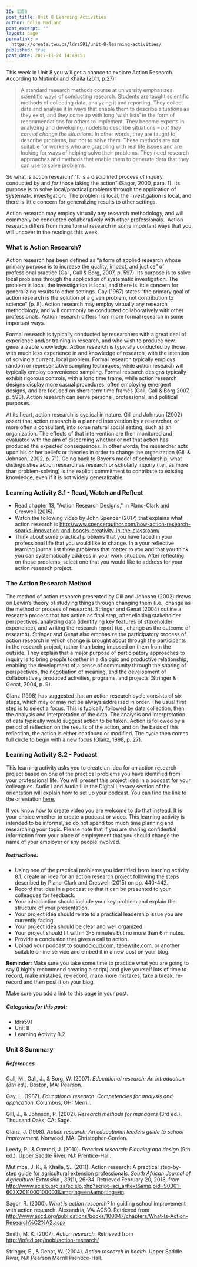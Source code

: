 ```yaml
---
ID: 1350
post_title: Unit 8 Learning Activities
author: Colin Madland
post_excerpt: ""
layout: page
permalink: >
  https://create.twu.ca/ldrs591/unit-8-learning-activities/
published: true
post_date: 2017-11-24 14:49:51
---
```

This week in Unit 8 you will get a chance to explore Action Research.  According to Mutimbi and Khaila (2011, p.27):
<blockquote>A standard research methods course at university emphasizes scientific ways of conducting research. Students are taught scientific methods of collecting data, analyzing it and reporting. They collect data and analyse it in ways that enable them to describe situations as they exist, and they come up with long ‘wish lists’ in the form of recommendations for others to implement. They become experts in analyzing and developing models to describe situations – <em>but they cannot change the situations</em>. In other words, they are taught to describe problems, but not to solve them. These methods are not suitable for workers who are grappling with real life issues and are looking for ways of helping solve their problems. They need research approaches and methods that enable them to generate data that they can use to solve problems.</blockquote>
So what is action research? "It is a disciplined process of inquiry conducted <i>by</i> and <i>for</i> those taking the action" (Sagor, 2000, para. 1). Its purpose is to solve local/practical problems through the application of systematic investigation.  The problem is local, the investigation is local, and there is little concern for generalizing results to other settings.

Action research may employ virtually any research methodology, and will commonly be conducted collaboratively with other professionals.  Action research differs from more formal research in some important ways that you will uncover in the readings this week.
<h3>What is Action Research?</h3>
Action research has been defined as “a form of applied research whose primary purpose is to increase the quality, impact, and justice” of professional practice (Gall, Gall &amp; Borg, 2007, p. 597). Its purpose is to solve local problems through the application of systematic investigation. The problem is local, the investigation is local, and there is little concern for generalizing results to other settings. Gay (1987) states “the primary goal of action research is the solution of a given problem, not contribution to science” (p. 8). Action research may employ virtually any research methodology, and will commonly be conducted collaboratively with other professionals. Action research differs from more formal research in some important ways.

Formal research is typically conducted by researchers with a great deal of experience and/or training in research, and who wish to produce new, generalizable knowledge. Action research is typically conducted by those with much less experience in and knowledge of research, with the intention of solving a current, local problem. Formal research typically employs random or representative sampling techniques, while action research will typically employ convenience sampling. Formal research designs typically exhibit rigorous controls, with a long time frame, while action research designs display more casual procedures, often employing emergent designs, and are focused on short-term time frames (Gall, Gall &amp; Borg 2007, p. 598). Action research can serve personal, professional, and political purposes.

At its heart, action research is cyclical in nature. Gill and Johnson (2002) assert that action research is a planned intervention by a researcher, or more often a consultant, into some natural social setting, such as an organization. The effects of that intervention are then monitored and evaluated with the aim of discerning whether or not that action has produced the expected consequences. In other words, the researcher acts upon his or her beliefs or theories in order to change the organization (Gill &amp; Johnson, 2002, p. 71). Going back to Boyer’s model of scholarship, what distinguishes action research as research or scholarly inquiry (i.e., as more than problem-solving) is the explicit commitment to contribute to existing knowledge, even if it is not widely generalizable.
<h3>Learning Activity 8.1 - Read, Watch and Reflect</h3>
<ul>
 	<li>Read chapter 13, "Action Research Designs," in Plano-Clark and Creswell (2015).</li>
 	<li>Watch the following video by John Spencer (2017) that explains what action research is <a href="http://www.spencerauthor.com/how-action-research-sparks-innovation-and-boosts-creativity-in-the-classroom/">http://www.spencerauthor.com/how-action-research-sparks-innovation-and-boosts-creativity-in-the-classroom/</a></li>
 	<li>Think about some practical problems that you have faced in your professional life that you would like to change. In a your reflective learning journal list three problems that matter to you and that you think you can systematically address in your work situation. After reflecting on these problems, select one that you would like to address for your action research project.</li>
</ul>
<h3>The Action Research Method</h3>
The method of action research presented by Gill and Johnson (2002) draws on Lewin’s theory of studying things through changing them (i.e., change as the method or process of research). Stringer and Genat (2004) outline a research process that has action as final step, after eliciting stakeholder perspectives, analyzing data (identifying key features of stakeholder experience), and writing the research report (i.e., change as the outcome of research). Stringer and Genat also emphasize the participatory process of action research in which change is brought about through the participants in the research project, rather than being imposed on them from the outside. They explain that a major purpose of participatory approaches to inquiry is to bring people together in a dialogic and productive relationship, enabling the development of a sense of community through the sharing of perspectives, the negotiation of meaning, and the development of collaboratively produced activities, programs, and projects (Stringer &amp; Genat, 2004, p. 9).

Glanz (1998) has suggested that an action research cycle consists of six steps, which may or may not be always addressed in order. The usual first step is to select a focus. This is typically followed by data collection, then the analysis and interpretation of the data. The analysis and interpretation of data typically would suggest action to be taken. Action is followed by a period of reflection on the results of the action, and on the basis of this reflection, the action is either continued or modified. The cycle then comes full circle to begin with a new focus (Glanz, 1998, p. 27).
<h3>Learning Activity 8.2 - Podcast</h3>
This learning activity asks you to create an idea for an action research project based on one of the practical problems you have identified from your professional life. You will present this project idea in a podcast for your colleagues. Audio I and Audio II in the Digital Literacy section of the orientation will explain how to set up your podcast. You can find the link to the orientation <a href="https://create.twu.ca/orientation/#Digital_Literacy">here.</a>

If you know how to create video you are welcome to do that instead. It is your choice whether to create a podcast or video. This learning activity is intended to be informal, so do not spend too much time planning and researching your topic. Please note that if you are sharing confidential information from your place of employment that you should change the name of your employer or any people involved.
<h5 id="criteria-and-evaluation">Instructions:</h5>
<ul>
 	<li>Using one of the practical problems you identified from learning activity 8.1, create an idea for an action research project following the steps described by Plano-Clark and Creswell (2015) on pp. 440-442.</li>
 	<li>Record that idea in a podcast so that it can be presented to your colleagues for feedback.</li>
 	<li>Your introduction should include your key problem and explain the structure of your presentation.</li>
 	<li>Your project idea should relate to a practical leadership issue you are currently facing.</li>
 	<li>Your project idea should be clear and well organized.</li>
 	<li>Your project should fit within 3-5 minutes but no more than 6 minutes.</li>
 	<li>Provide a conclusion that gives a call to action.</li>
 	<li>Upload your podcast to <a href="https://soundcloud.com">soundcloud.com</a>, <a href="https://tapewrite.com">tapewrite.com</a>, or another suitable online service and embed it in a new post on your blog.</li>
</ul>
<strong>Reminder: </strong>Make sure you take some time to practice what you are going to say (I highly recommend creating a script) and give yourself lots of time to record, make mistakes, re-record, make more mistakes, take a break, re-record and then post it on your blog.

Make sure you add a link to this page in your post.
<h5>Categories for this post:</h5>
<ul>
 	<li>ldrs591</li>
 	<li>Unit 8</li>
 	<li>Learning Activity 8.2</li>
</ul>
<h3>Unit 8 Summary</h3>
<h5>References</h5>
Gall, M., Gall, J., &amp; Borg, W. (2007). <em>Educational research: An introduction (8th ed.).</em> Boston, MA: Pearson.

Gay, L. (1987). <em>Educational research: Competencies for analysis and application.</em> Columbus, OH: Merrill.

Gill, J., &amp; Johnson, P. (2002). <em>Research methods for managers</em> (3rd ed.). Thousand Oaks, CA: Sage.

Glanz, J. (1998). <em>Action research: An educational leaders guide to school improvement.</em> Norwood, MA: Christopher-Gordon.

Leedy, P., &amp; Ormrod, J. (2010). <em>Practical research: Planning and design</em> (9th ed.). Upper Saddle River, NJ: Prentice-Hall.

Mutimba, J. K., &amp; Khaila, S.. (2011). Action research: A practical step-by-step guide for agricultural extension professionals. <i>South African Journal of Agricultural Extension </i>, <i>39</i>(1), 26-34. Retrieved February 20, 2018, from http://www.scielo.org.za/scielo.php?script=sci_arttext&amp;pid=S0301-603X2011000100003&amp;lng=en&amp;tlng=en.

Sagor, R. (2000). <em>What is action research?</em> In guiding school improvement with action research. Alexandria, VA: ACSD. Retrieved from http://www.ascd.org/publications/books/100047/chapters/What-Is-Action-Research%C2%A2.aspx

Smith, M. K. (2007). <em>Action research.</em> Retrieved from <a href="http://infed.org/mobi/action-research/">http://infed.org/mobi/action-research/</a>

Stringer, E., &amp; Genat, W. (2004). <em>Action research in health.</em> Upper Saddle River, NJ: Pearson Merrill Prentice-Hall.